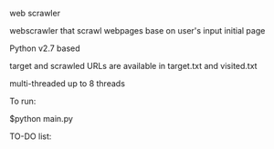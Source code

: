 web scrawler

<p> webscrawler that scrawl webpages base on user's input initial page
<p> Python v2.7 based
<p> target and scrawled URLs are available in target.txt and visited.txt
<p> multi-threaded up to 8 threads
<p>
<p> To run:
<p> $python main.py
<p> TO-DO list:

